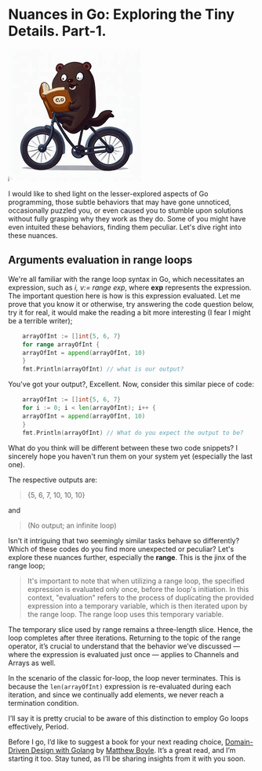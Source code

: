# Nuances in Go: Exploring the Tiny Details. Part-1.

![](/mascot.jpeg)

I would like to shed light on the lesser-explored aspects of Go programming, those subtle behaviors that may have gone unnoticed, occasionally puzzled you, or even caused you to stumble upon solutions without fully grasping why they work as they do. Some of you might have even intuited these behaviors, finding them peculiar. Let's dive right into these nuances.

## Arguments evaluation in range loops
We're all familiar with the range loop syntax in Go, which necessitates an expression, such as *_i, v:= range exp_*, where **exp** represents the expression. The important question here is how is this expression evaluated. Let me prove that you know it or otherwise, try answering the code question below, try it for real, it would make the reading a bit more interesting (I fear I might be a terrible writer); 

```go
    arrayOfInt := []int{5, 6, 7}
    for range arrayOfInt {
    arrayOfInt = append(arrayOfInt, 10)
    }
    fmt.Println(arrayOfInt) // what is our output?
```

You've got your output?, Excellent. Now, consider this similar piece of code:

```go
    arrayOfInt := []int{5, 6, 7}
    for i := 0; i < len(arrayOfInt); i++ {
    arrayOfInt = append(arrayOfInt, 10)
    }
    fmt.Println(arrayOfInt) // What do you expect the output to be?
```
What do you think will be different between these two code snippets? I sincerely hope you haven't run them on your system yet (especially the last one).

The respective outputs are:
> {5, 6, 7, 10, 10, 10}

and

> (No output; an infinite loop)

Isn't it intriguing that two seemingly similar tasks behave so differently? Which of these codes do you find more unexpected or peculiar? Let's explore these nuances further, especially the **range**. This is the jinx of the range loop;

> It's important to note that when utilizing a range loop, the specified expression is evaluated only once, before the loop's initiation. In this context, "evaluation" refers to the process of duplicating the provided expression into a temporary variable, which is then iterated upon by the range loop. The range loop uses this temporary variable.

The temporary slice used by range remains a three-length slice. Hence, the loop completes after three iterations. Returning to the topic of the range operator, it’s crucial to understand that the behavior we’ve discussed — where the expression is evaluated just once — applies to Channels and Arrays as well.

In the scenario of the classic for-loop, the loop never terminates. This is because the `len(arrayOfInt)` expression is re-evaluated during each iteration, and since we continually add elements, we never reach a termination condition.

I’ll say it is pretty crucial to be aware of this distinction to employ Go loops effectively, Period.

Before I go, I’d like to suggest a book for your next reading choice, [Domain-Driven Design with Golang](https://www.packtpub.com/product/domain-driven-design-with-golang/9781804613450) by [Matthew Boyle](https://twitter.com/MattJamesBoyle). It’s a great read, and I’m starting it too. Stay tuned, as I’ll be sharing insights from it with you soon.


